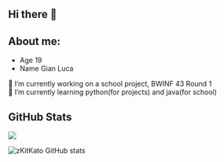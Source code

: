 ## Hi there 👋

## About me:
- Age 19
- Name Gian Luca


 🔭 I’m currently working on a school project, BWINF 43 Round 1 <br/>
 🌱 I’m currently learning python(for projects) and java(for school)


## GitHub Stats

![](https://github-readme-streak-stats.herokuapp.com/?user=zkitkato&theme=tokyonight&hide_border=false)<br/>

![zKitKato GitHub stats](https://github-readme-stats.vercel.app/api?username=zkitkato&show_icons=true&theme=dark)<br/>


<!--
**zKitKato/zKitKato** is a ✨ _special_ ✨ repository because its `README.md` (this file) appears on your GitHub profile.

Here are some ideas to get you started:

- 🔭 I’m currently working on ...
- 🌱 I’m currently learning ...
- 👯 I’m looking to collaborate on ...
- 🤔 I’m looking for help with ...
- 💬 Ask me about ...
- 📫 How to reach me: ...
- 😄 Pronouns: ...
- ⚡ Fun fact: ...
-->
